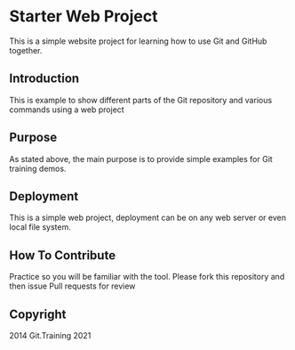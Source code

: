 # Starter Web Project

This is a simple website project for 
learning how to use Git and GitHub together.

## Introduction

This is example to show different parts
 of the Git repository and various commands
 using a web project

## Purpose

As stated above, the main purpose is to
provide simple examples for Git training
demos.

## Deployment

This is a simple web project, deployment
 can be on any web server or even local
 file system. 

## How To Contribute

Practice so you will be familiar with the tool.
Please fork this repository and then issue Pull requests for review


## Copyright

2014 Git.Training 2021